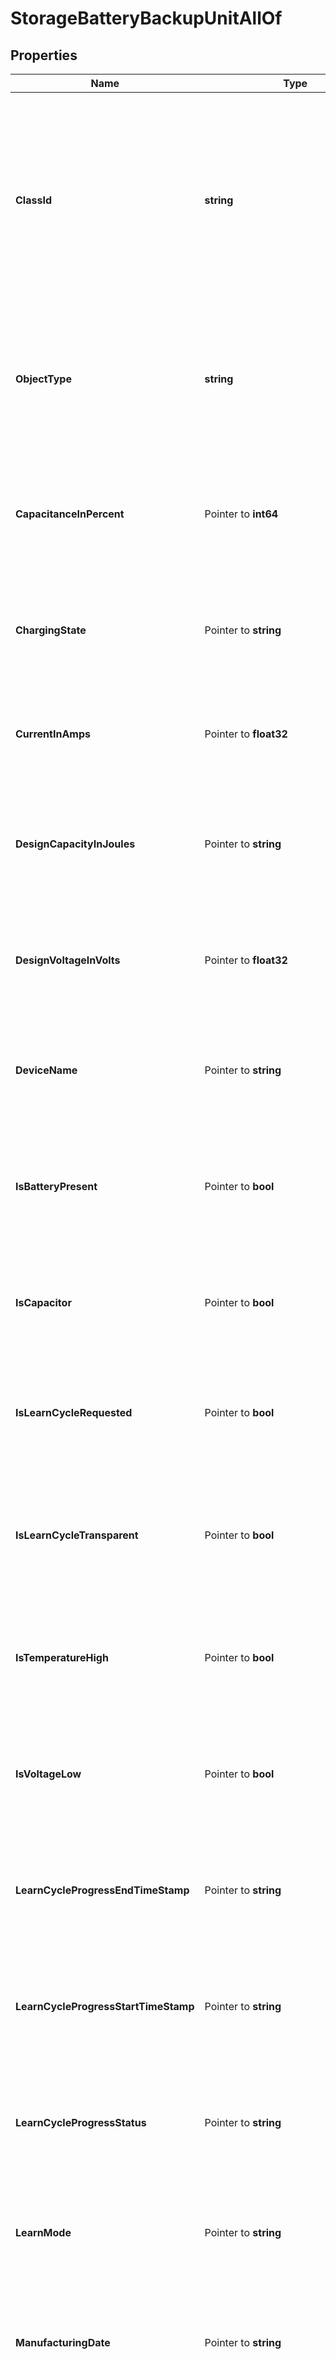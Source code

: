 # StorageBatteryBackupUnitAllOf

## Properties

Name | Type | Description | Notes
------------ | ------------- | ------------- | -------------
**ClassId** | **string** | The fully-qualified name of the instantiated, concrete type. This property is used as a discriminator to identify the type of the payload when marshaling and unmarshaling data. | [default to "storage.BatteryBackupUnit"]
**ObjectType** | **string** | The fully-qualified name of the instantiated, concrete type. The value should be the same as the &#39;ClassId&#39; property. | [default to "storage.BatteryBackupUnit"]
**CapacitanceInPercent** | Pointer to **int64** | This holds the capacitance (in percent) of the battery backup unit of the storage controller. | [optional] [readonly] 
**ChargingState** | Pointer to **string** | This holds the charging state of the battery backup unit of the storage controller. | [optional] [readonly] 
**CurrentInAmps** | Pointer to **float32** | This holds the current (in Amps) of the battery backup unit of the storage controller. | [optional] [readonly] 
**DesignCapacityInJoules** | Pointer to **string** | This holds the design Capacity (in joules) of the battery backup unit of the storage controller. | [optional] [readonly] 
**DesignVoltageInVolts** | Pointer to **float32** | This holds the design volatage (in Volts) of the battery backup unit of the storage controller. | [optional] [readonly] 
**DeviceName** | Pointer to **string** | This refers to the device name of the battery backup unit of the storage controller. | [optional] [readonly] 
**IsBatteryPresent** | Pointer to **bool** | This indicates whether the battery is present for the battery backup unit of the storage controller. | [optional] [readonly] 
**IsCapacitor** | Pointer to **bool** | This indicates the capacitor for the battery backup unit of the storage controller. | [optional] [readonly] 
**IsLearnCycleRequested** | Pointer to **bool** | This indicates learn cycle request of the battery backup unit of the storage controller. | [optional] [readonly] 
**IsLearnCycleTransparent** | Pointer to **bool** | This indicates the learn cycle transparent for the battery backup unit of the storage controller. | [optional] [readonly] 
**IsTemperatureHigh** | Pointer to **bool** | This indicates the temperature is high for the battery backup unit of the storage controller. | [optional] [readonly] 
**IsVoltageLow** | Pointer to **bool** | This indicates the voltage is Low for the battery backup unit of the storage controller. | [optional] [readonly] 
**LearnCycleProgressEndTimeStamp** | Pointer to **string** | This refers to learn cycle progress end time of the battery backup unit of the storage controller. | [optional] [readonly] 
**LearnCycleProgressStartTimeStamp** | Pointer to **string** | This refers to learn cycle progress start time of the battery backup unit of the storage controller. | [optional] [readonly] 
**LearnCycleProgressStatus** | Pointer to **string** | This refers to learn cycle progress status of the battery backup unit of the storage controller. | [optional] [readonly] 
**LearnMode** | Pointer to **string** | This refers to the learn mode of the battery backup unit of the storage controller. | [optional] [readonly] 
**ManufacturingDate** | Pointer to **string** | This refers to the manufacture date of the battery backup unit of the storage controller. | [optional] [readonly] 
**ModuleVersion** | Pointer to **string** | This refers to the current module version of the battery backup unit of the storage controller. | [optional] [readonly] 
**NextLearnCycleTimeStamp** | Pointer to **string** | This refers to next learn cycle timestamp of the battery backup unit of the storage controller. | [optional] [readonly] 
**PackEnergyInJoules** | Pointer to **string** | This holds the pack energy (in joules) of the battery backup unit of the storage controller. | [optional] [readonly] 
**RemainingPoolSpaceInPercent** | Pointer to **int64** | This holds the remaining pool space (in percent) of the battery backup unit of the storage controller. | [optional] [readonly] 
**Status** | Pointer to **string** | This holds the current status of the battery backup unit of the storage controller. | [optional] [readonly] 
**TemperatureInCel** | Pointer to **int64** | This holds the temperature (in Celsius) of the battery backup unit of the storage controller. | [optional] [readonly] 
**Type** | Pointer to **string** | This refers to the type of the battery backup unit of the storage controller. | [optional] [readonly] 
**VoltageInVolts** | Pointer to **string** | This holds the volatage (in Volts) of the battery backup unit of the storage controller. | [optional] [readonly] 
**InventoryDeviceInfo** | Pointer to [**InventoryDeviceInfoRelationship**](InventoryDeviceInfoRelationship.md) |  | [optional] 
**RegisteredDevice** | Pointer to [**AssetDeviceRegistrationRelationship**](AssetDeviceRegistrationRelationship.md) |  | [optional] 
**StorageController** | Pointer to [**StorageControllerRelationship**](StorageControllerRelationship.md) |  | [optional] 

## Methods

### NewStorageBatteryBackupUnitAllOf

`func NewStorageBatteryBackupUnitAllOf(classId string, objectType string, ) *StorageBatteryBackupUnitAllOf`

NewStorageBatteryBackupUnitAllOf instantiates a new StorageBatteryBackupUnitAllOf object
This constructor will assign default values to properties that have it defined,
and makes sure properties required by API are set, but the set of arguments
will change when the set of required properties is changed

### NewStorageBatteryBackupUnitAllOfWithDefaults

`func NewStorageBatteryBackupUnitAllOfWithDefaults() *StorageBatteryBackupUnitAllOf`

NewStorageBatteryBackupUnitAllOfWithDefaults instantiates a new StorageBatteryBackupUnitAllOf object
This constructor will only assign default values to properties that have it defined,
but it doesn't guarantee that properties required by API are set

### GetClassId

`func (o *StorageBatteryBackupUnitAllOf) GetClassId() string`

GetClassId returns the ClassId field if non-nil, zero value otherwise.

### GetClassIdOk

`func (o *StorageBatteryBackupUnitAllOf) GetClassIdOk() (*string, bool)`

GetClassIdOk returns a tuple with the ClassId field if it's non-nil, zero value otherwise
and a boolean to check if the value has been set.

### SetClassId

`func (o *StorageBatteryBackupUnitAllOf) SetClassId(v string)`

SetClassId sets ClassId field to given value.


### GetObjectType

`func (o *StorageBatteryBackupUnitAllOf) GetObjectType() string`

GetObjectType returns the ObjectType field if non-nil, zero value otherwise.

### GetObjectTypeOk

`func (o *StorageBatteryBackupUnitAllOf) GetObjectTypeOk() (*string, bool)`

GetObjectTypeOk returns a tuple with the ObjectType field if it's non-nil, zero value otherwise
and a boolean to check if the value has been set.

### SetObjectType

`func (o *StorageBatteryBackupUnitAllOf) SetObjectType(v string)`

SetObjectType sets ObjectType field to given value.


### GetCapacitanceInPercent

`func (o *StorageBatteryBackupUnitAllOf) GetCapacitanceInPercent() int64`

GetCapacitanceInPercent returns the CapacitanceInPercent field if non-nil, zero value otherwise.

### GetCapacitanceInPercentOk

`func (o *StorageBatteryBackupUnitAllOf) GetCapacitanceInPercentOk() (*int64, bool)`

GetCapacitanceInPercentOk returns a tuple with the CapacitanceInPercent field if it's non-nil, zero value otherwise
and a boolean to check if the value has been set.

### SetCapacitanceInPercent

`func (o *StorageBatteryBackupUnitAllOf) SetCapacitanceInPercent(v int64)`

SetCapacitanceInPercent sets CapacitanceInPercent field to given value.

### HasCapacitanceInPercent

`func (o *StorageBatteryBackupUnitAllOf) HasCapacitanceInPercent() bool`

HasCapacitanceInPercent returns a boolean if a field has been set.

### GetChargingState

`func (o *StorageBatteryBackupUnitAllOf) GetChargingState() string`

GetChargingState returns the ChargingState field if non-nil, zero value otherwise.

### GetChargingStateOk

`func (o *StorageBatteryBackupUnitAllOf) GetChargingStateOk() (*string, bool)`

GetChargingStateOk returns a tuple with the ChargingState field if it's non-nil, zero value otherwise
and a boolean to check if the value has been set.

### SetChargingState

`func (o *StorageBatteryBackupUnitAllOf) SetChargingState(v string)`

SetChargingState sets ChargingState field to given value.

### HasChargingState

`func (o *StorageBatteryBackupUnitAllOf) HasChargingState() bool`

HasChargingState returns a boolean if a field has been set.

### GetCurrentInAmps

`func (o *StorageBatteryBackupUnitAllOf) GetCurrentInAmps() float32`

GetCurrentInAmps returns the CurrentInAmps field if non-nil, zero value otherwise.

### GetCurrentInAmpsOk

`func (o *StorageBatteryBackupUnitAllOf) GetCurrentInAmpsOk() (*float32, bool)`

GetCurrentInAmpsOk returns a tuple with the CurrentInAmps field if it's non-nil, zero value otherwise
and a boolean to check if the value has been set.

### SetCurrentInAmps

`func (o *StorageBatteryBackupUnitAllOf) SetCurrentInAmps(v float32)`

SetCurrentInAmps sets CurrentInAmps field to given value.

### HasCurrentInAmps

`func (o *StorageBatteryBackupUnitAllOf) HasCurrentInAmps() bool`

HasCurrentInAmps returns a boolean if a field has been set.

### GetDesignCapacityInJoules

`func (o *StorageBatteryBackupUnitAllOf) GetDesignCapacityInJoules() string`

GetDesignCapacityInJoules returns the DesignCapacityInJoules field if non-nil, zero value otherwise.

### GetDesignCapacityInJoulesOk

`func (o *StorageBatteryBackupUnitAllOf) GetDesignCapacityInJoulesOk() (*string, bool)`

GetDesignCapacityInJoulesOk returns a tuple with the DesignCapacityInJoules field if it's non-nil, zero value otherwise
and a boolean to check if the value has been set.

### SetDesignCapacityInJoules

`func (o *StorageBatteryBackupUnitAllOf) SetDesignCapacityInJoules(v string)`

SetDesignCapacityInJoules sets DesignCapacityInJoules field to given value.

### HasDesignCapacityInJoules

`func (o *StorageBatteryBackupUnitAllOf) HasDesignCapacityInJoules() bool`

HasDesignCapacityInJoules returns a boolean if a field has been set.

### GetDesignVoltageInVolts

`func (o *StorageBatteryBackupUnitAllOf) GetDesignVoltageInVolts() float32`

GetDesignVoltageInVolts returns the DesignVoltageInVolts field if non-nil, zero value otherwise.

### GetDesignVoltageInVoltsOk

`func (o *StorageBatteryBackupUnitAllOf) GetDesignVoltageInVoltsOk() (*float32, bool)`

GetDesignVoltageInVoltsOk returns a tuple with the DesignVoltageInVolts field if it's non-nil, zero value otherwise
and a boolean to check if the value has been set.

### SetDesignVoltageInVolts

`func (o *StorageBatteryBackupUnitAllOf) SetDesignVoltageInVolts(v float32)`

SetDesignVoltageInVolts sets DesignVoltageInVolts field to given value.

### HasDesignVoltageInVolts

`func (o *StorageBatteryBackupUnitAllOf) HasDesignVoltageInVolts() bool`

HasDesignVoltageInVolts returns a boolean if a field has been set.

### GetDeviceName

`func (o *StorageBatteryBackupUnitAllOf) GetDeviceName() string`

GetDeviceName returns the DeviceName field if non-nil, zero value otherwise.

### GetDeviceNameOk

`func (o *StorageBatteryBackupUnitAllOf) GetDeviceNameOk() (*string, bool)`

GetDeviceNameOk returns a tuple with the DeviceName field if it's non-nil, zero value otherwise
and a boolean to check if the value has been set.

### SetDeviceName

`func (o *StorageBatteryBackupUnitAllOf) SetDeviceName(v string)`

SetDeviceName sets DeviceName field to given value.

### HasDeviceName

`func (o *StorageBatteryBackupUnitAllOf) HasDeviceName() bool`

HasDeviceName returns a boolean if a field has been set.

### GetIsBatteryPresent

`func (o *StorageBatteryBackupUnitAllOf) GetIsBatteryPresent() bool`

GetIsBatteryPresent returns the IsBatteryPresent field if non-nil, zero value otherwise.

### GetIsBatteryPresentOk

`func (o *StorageBatteryBackupUnitAllOf) GetIsBatteryPresentOk() (*bool, bool)`

GetIsBatteryPresentOk returns a tuple with the IsBatteryPresent field if it's non-nil, zero value otherwise
and a boolean to check if the value has been set.

### SetIsBatteryPresent

`func (o *StorageBatteryBackupUnitAllOf) SetIsBatteryPresent(v bool)`

SetIsBatteryPresent sets IsBatteryPresent field to given value.

### HasIsBatteryPresent

`func (o *StorageBatteryBackupUnitAllOf) HasIsBatteryPresent() bool`

HasIsBatteryPresent returns a boolean if a field has been set.

### GetIsCapacitor

`func (o *StorageBatteryBackupUnitAllOf) GetIsCapacitor() bool`

GetIsCapacitor returns the IsCapacitor field if non-nil, zero value otherwise.

### GetIsCapacitorOk

`func (o *StorageBatteryBackupUnitAllOf) GetIsCapacitorOk() (*bool, bool)`

GetIsCapacitorOk returns a tuple with the IsCapacitor field if it's non-nil, zero value otherwise
and a boolean to check if the value has been set.

### SetIsCapacitor

`func (o *StorageBatteryBackupUnitAllOf) SetIsCapacitor(v bool)`

SetIsCapacitor sets IsCapacitor field to given value.

### HasIsCapacitor

`func (o *StorageBatteryBackupUnitAllOf) HasIsCapacitor() bool`

HasIsCapacitor returns a boolean if a field has been set.

### GetIsLearnCycleRequested

`func (o *StorageBatteryBackupUnitAllOf) GetIsLearnCycleRequested() bool`

GetIsLearnCycleRequested returns the IsLearnCycleRequested field if non-nil, zero value otherwise.

### GetIsLearnCycleRequestedOk

`func (o *StorageBatteryBackupUnitAllOf) GetIsLearnCycleRequestedOk() (*bool, bool)`

GetIsLearnCycleRequestedOk returns a tuple with the IsLearnCycleRequested field if it's non-nil, zero value otherwise
and a boolean to check if the value has been set.

### SetIsLearnCycleRequested

`func (o *StorageBatteryBackupUnitAllOf) SetIsLearnCycleRequested(v bool)`

SetIsLearnCycleRequested sets IsLearnCycleRequested field to given value.

### HasIsLearnCycleRequested

`func (o *StorageBatteryBackupUnitAllOf) HasIsLearnCycleRequested() bool`

HasIsLearnCycleRequested returns a boolean if a field has been set.

### GetIsLearnCycleTransparent

`func (o *StorageBatteryBackupUnitAllOf) GetIsLearnCycleTransparent() bool`

GetIsLearnCycleTransparent returns the IsLearnCycleTransparent field if non-nil, zero value otherwise.

### GetIsLearnCycleTransparentOk

`func (o *StorageBatteryBackupUnitAllOf) GetIsLearnCycleTransparentOk() (*bool, bool)`

GetIsLearnCycleTransparentOk returns a tuple with the IsLearnCycleTransparent field if it's non-nil, zero value otherwise
and a boolean to check if the value has been set.

### SetIsLearnCycleTransparent

`func (o *StorageBatteryBackupUnitAllOf) SetIsLearnCycleTransparent(v bool)`

SetIsLearnCycleTransparent sets IsLearnCycleTransparent field to given value.

### HasIsLearnCycleTransparent

`func (o *StorageBatteryBackupUnitAllOf) HasIsLearnCycleTransparent() bool`

HasIsLearnCycleTransparent returns a boolean if a field has been set.

### GetIsTemperatureHigh

`func (o *StorageBatteryBackupUnitAllOf) GetIsTemperatureHigh() bool`

GetIsTemperatureHigh returns the IsTemperatureHigh field if non-nil, zero value otherwise.

### GetIsTemperatureHighOk

`func (o *StorageBatteryBackupUnitAllOf) GetIsTemperatureHighOk() (*bool, bool)`

GetIsTemperatureHighOk returns a tuple with the IsTemperatureHigh field if it's non-nil, zero value otherwise
and a boolean to check if the value has been set.

### SetIsTemperatureHigh

`func (o *StorageBatteryBackupUnitAllOf) SetIsTemperatureHigh(v bool)`

SetIsTemperatureHigh sets IsTemperatureHigh field to given value.

### HasIsTemperatureHigh

`func (o *StorageBatteryBackupUnitAllOf) HasIsTemperatureHigh() bool`

HasIsTemperatureHigh returns a boolean if a field has been set.

### GetIsVoltageLow

`func (o *StorageBatteryBackupUnitAllOf) GetIsVoltageLow() bool`

GetIsVoltageLow returns the IsVoltageLow field if non-nil, zero value otherwise.

### GetIsVoltageLowOk

`func (o *StorageBatteryBackupUnitAllOf) GetIsVoltageLowOk() (*bool, bool)`

GetIsVoltageLowOk returns a tuple with the IsVoltageLow field if it's non-nil, zero value otherwise
and a boolean to check if the value has been set.

### SetIsVoltageLow

`func (o *StorageBatteryBackupUnitAllOf) SetIsVoltageLow(v bool)`

SetIsVoltageLow sets IsVoltageLow field to given value.

### HasIsVoltageLow

`func (o *StorageBatteryBackupUnitAllOf) HasIsVoltageLow() bool`

HasIsVoltageLow returns a boolean if a field has been set.

### GetLearnCycleProgressEndTimeStamp

`func (o *StorageBatteryBackupUnitAllOf) GetLearnCycleProgressEndTimeStamp() string`

GetLearnCycleProgressEndTimeStamp returns the LearnCycleProgressEndTimeStamp field if non-nil, zero value otherwise.

### GetLearnCycleProgressEndTimeStampOk

`func (o *StorageBatteryBackupUnitAllOf) GetLearnCycleProgressEndTimeStampOk() (*string, bool)`

GetLearnCycleProgressEndTimeStampOk returns a tuple with the LearnCycleProgressEndTimeStamp field if it's non-nil, zero value otherwise
and a boolean to check if the value has been set.

### SetLearnCycleProgressEndTimeStamp

`func (o *StorageBatteryBackupUnitAllOf) SetLearnCycleProgressEndTimeStamp(v string)`

SetLearnCycleProgressEndTimeStamp sets LearnCycleProgressEndTimeStamp field to given value.

### HasLearnCycleProgressEndTimeStamp

`func (o *StorageBatteryBackupUnitAllOf) HasLearnCycleProgressEndTimeStamp() bool`

HasLearnCycleProgressEndTimeStamp returns a boolean if a field has been set.

### GetLearnCycleProgressStartTimeStamp

`func (o *StorageBatteryBackupUnitAllOf) GetLearnCycleProgressStartTimeStamp() string`

GetLearnCycleProgressStartTimeStamp returns the LearnCycleProgressStartTimeStamp field if non-nil, zero value otherwise.

### GetLearnCycleProgressStartTimeStampOk

`func (o *StorageBatteryBackupUnitAllOf) GetLearnCycleProgressStartTimeStampOk() (*string, bool)`

GetLearnCycleProgressStartTimeStampOk returns a tuple with the LearnCycleProgressStartTimeStamp field if it's non-nil, zero value otherwise
and a boolean to check if the value has been set.

### SetLearnCycleProgressStartTimeStamp

`func (o *StorageBatteryBackupUnitAllOf) SetLearnCycleProgressStartTimeStamp(v string)`

SetLearnCycleProgressStartTimeStamp sets LearnCycleProgressStartTimeStamp field to given value.

### HasLearnCycleProgressStartTimeStamp

`func (o *StorageBatteryBackupUnitAllOf) HasLearnCycleProgressStartTimeStamp() bool`

HasLearnCycleProgressStartTimeStamp returns a boolean if a field has been set.

### GetLearnCycleProgressStatus

`func (o *StorageBatteryBackupUnitAllOf) GetLearnCycleProgressStatus() string`

GetLearnCycleProgressStatus returns the LearnCycleProgressStatus field if non-nil, zero value otherwise.

### GetLearnCycleProgressStatusOk

`func (o *StorageBatteryBackupUnitAllOf) GetLearnCycleProgressStatusOk() (*string, bool)`

GetLearnCycleProgressStatusOk returns a tuple with the LearnCycleProgressStatus field if it's non-nil, zero value otherwise
and a boolean to check if the value has been set.

### SetLearnCycleProgressStatus

`func (o *StorageBatteryBackupUnitAllOf) SetLearnCycleProgressStatus(v string)`

SetLearnCycleProgressStatus sets LearnCycleProgressStatus field to given value.

### HasLearnCycleProgressStatus

`func (o *StorageBatteryBackupUnitAllOf) HasLearnCycleProgressStatus() bool`

HasLearnCycleProgressStatus returns a boolean if a field has been set.

### GetLearnMode

`func (o *StorageBatteryBackupUnitAllOf) GetLearnMode() string`

GetLearnMode returns the LearnMode field if non-nil, zero value otherwise.

### GetLearnModeOk

`func (o *StorageBatteryBackupUnitAllOf) GetLearnModeOk() (*string, bool)`

GetLearnModeOk returns a tuple with the LearnMode field if it's non-nil, zero value otherwise
and a boolean to check if the value has been set.

### SetLearnMode

`func (o *StorageBatteryBackupUnitAllOf) SetLearnMode(v string)`

SetLearnMode sets LearnMode field to given value.

### HasLearnMode

`func (o *StorageBatteryBackupUnitAllOf) HasLearnMode() bool`

HasLearnMode returns a boolean if a field has been set.

### GetManufacturingDate

`func (o *StorageBatteryBackupUnitAllOf) GetManufacturingDate() string`

GetManufacturingDate returns the ManufacturingDate field if non-nil, zero value otherwise.

### GetManufacturingDateOk

`func (o *StorageBatteryBackupUnitAllOf) GetManufacturingDateOk() (*string, bool)`

GetManufacturingDateOk returns a tuple with the ManufacturingDate field if it's non-nil, zero value otherwise
and a boolean to check if the value has been set.

### SetManufacturingDate

`func (o *StorageBatteryBackupUnitAllOf) SetManufacturingDate(v string)`

SetManufacturingDate sets ManufacturingDate field to given value.

### HasManufacturingDate

`func (o *StorageBatteryBackupUnitAllOf) HasManufacturingDate() bool`

HasManufacturingDate returns a boolean if a field has been set.

### GetModuleVersion

`func (o *StorageBatteryBackupUnitAllOf) GetModuleVersion() string`

GetModuleVersion returns the ModuleVersion field if non-nil, zero value otherwise.

### GetModuleVersionOk

`func (o *StorageBatteryBackupUnitAllOf) GetModuleVersionOk() (*string, bool)`

GetModuleVersionOk returns a tuple with the ModuleVersion field if it's non-nil, zero value otherwise
and a boolean to check if the value has been set.

### SetModuleVersion

`func (o *StorageBatteryBackupUnitAllOf) SetModuleVersion(v string)`

SetModuleVersion sets ModuleVersion field to given value.

### HasModuleVersion

`func (o *StorageBatteryBackupUnitAllOf) HasModuleVersion() bool`

HasModuleVersion returns a boolean if a field has been set.

### GetNextLearnCycleTimeStamp

`func (o *StorageBatteryBackupUnitAllOf) GetNextLearnCycleTimeStamp() string`

GetNextLearnCycleTimeStamp returns the NextLearnCycleTimeStamp field if non-nil, zero value otherwise.

### GetNextLearnCycleTimeStampOk

`func (o *StorageBatteryBackupUnitAllOf) GetNextLearnCycleTimeStampOk() (*string, bool)`

GetNextLearnCycleTimeStampOk returns a tuple with the NextLearnCycleTimeStamp field if it's non-nil, zero value otherwise
and a boolean to check if the value has been set.

### SetNextLearnCycleTimeStamp

`func (o *StorageBatteryBackupUnitAllOf) SetNextLearnCycleTimeStamp(v string)`

SetNextLearnCycleTimeStamp sets NextLearnCycleTimeStamp field to given value.

### HasNextLearnCycleTimeStamp

`func (o *StorageBatteryBackupUnitAllOf) HasNextLearnCycleTimeStamp() bool`

HasNextLearnCycleTimeStamp returns a boolean if a field has been set.

### GetPackEnergyInJoules

`func (o *StorageBatteryBackupUnitAllOf) GetPackEnergyInJoules() string`

GetPackEnergyInJoules returns the PackEnergyInJoules field if non-nil, zero value otherwise.

### GetPackEnergyInJoulesOk

`func (o *StorageBatteryBackupUnitAllOf) GetPackEnergyInJoulesOk() (*string, bool)`

GetPackEnergyInJoulesOk returns a tuple with the PackEnergyInJoules field if it's non-nil, zero value otherwise
and a boolean to check if the value has been set.

### SetPackEnergyInJoules

`func (o *StorageBatteryBackupUnitAllOf) SetPackEnergyInJoules(v string)`

SetPackEnergyInJoules sets PackEnergyInJoules field to given value.

### HasPackEnergyInJoules

`func (o *StorageBatteryBackupUnitAllOf) HasPackEnergyInJoules() bool`

HasPackEnergyInJoules returns a boolean if a field has been set.

### GetRemainingPoolSpaceInPercent

`func (o *StorageBatteryBackupUnitAllOf) GetRemainingPoolSpaceInPercent() int64`

GetRemainingPoolSpaceInPercent returns the RemainingPoolSpaceInPercent field if non-nil, zero value otherwise.

### GetRemainingPoolSpaceInPercentOk

`func (o *StorageBatteryBackupUnitAllOf) GetRemainingPoolSpaceInPercentOk() (*int64, bool)`

GetRemainingPoolSpaceInPercentOk returns a tuple with the RemainingPoolSpaceInPercent field if it's non-nil, zero value otherwise
and a boolean to check if the value has been set.

### SetRemainingPoolSpaceInPercent

`func (o *StorageBatteryBackupUnitAllOf) SetRemainingPoolSpaceInPercent(v int64)`

SetRemainingPoolSpaceInPercent sets RemainingPoolSpaceInPercent field to given value.

### HasRemainingPoolSpaceInPercent

`func (o *StorageBatteryBackupUnitAllOf) HasRemainingPoolSpaceInPercent() bool`

HasRemainingPoolSpaceInPercent returns a boolean if a field has been set.

### GetStatus

`func (o *StorageBatteryBackupUnitAllOf) GetStatus() string`

GetStatus returns the Status field if non-nil, zero value otherwise.

### GetStatusOk

`func (o *StorageBatteryBackupUnitAllOf) GetStatusOk() (*string, bool)`

GetStatusOk returns a tuple with the Status field if it's non-nil, zero value otherwise
and a boolean to check if the value has been set.

### SetStatus

`func (o *StorageBatteryBackupUnitAllOf) SetStatus(v string)`

SetStatus sets Status field to given value.

### HasStatus

`func (o *StorageBatteryBackupUnitAllOf) HasStatus() bool`

HasStatus returns a boolean if a field has been set.

### GetTemperatureInCel

`func (o *StorageBatteryBackupUnitAllOf) GetTemperatureInCel() int64`

GetTemperatureInCel returns the TemperatureInCel field if non-nil, zero value otherwise.

### GetTemperatureInCelOk

`func (o *StorageBatteryBackupUnitAllOf) GetTemperatureInCelOk() (*int64, bool)`

GetTemperatureInCelOk returns a tuple with the TemperatureInCel field if it's non-nil, zero value otherwise
and a boolean to check if the value has been set.

### SetTemperatureInCel

`func (o *StorageBatteryBackupUnitAllOf) SetTemperatureInCel(v int64)`

SetTemperatureInCel sets TemperatureInCel field to given value.

### HasTemperatureInCel

`func (o *StorageBatteryBackupUnitAllOf) HasTemperatureInCel() bool`

HasTemperatureInCel returns a boolean if a field has been set.

### GetType

`func (o *StorageBatteryBackupUnitAllOf) GetType() string`

GetType returns the Type field if non-nil, zero value otherwise.

### GetTypeOk

`func (o *StorageBatteryBackupUnitAllOf) GetTypeOk() (*string, bool)`

GetTypeOk returns a tuple with the Type field if it's non-nil, zero value otherwise
and a boolean to check if the value has been set.

### SetType

`func (o *StorageBatteryBackupUnitAllOf) SetType(v string)`

SetType sets Type field to given value.

### HasType

`func (o *StorageBatteryBackupUnitAllOf) HasType() bool`

HasType returns a boolean if a field has been set.

### GetVoltageInVolts

`func (o *StorageBatteryBackupUnitAllOf) GetVoltageInVolts() string`

GetVoltageInVolts returns the VoltageInVolts field if non-nil, zero value otherwise.

### GetVoltageInVoltsOk

`func (o *StorageBatteryBackupUnitAllOf) GetVoltageInVoltsOk() (*string, bool)`

GetVoltageInVoltsOk returns a tuple with the VoltageInVolts field if it's non-nil, zero value otherwise
and a boolean to check if the value has been set.

### SetVoltageInVolts

`func (o *StorageBatteryBackupUnitAllOf) SetVoltageInVolts(v string)`

SetVoltageInVolts sets VoltageInVolts field to given value.

### HasVoltageInVolts

`func (o *StorageBatteryBackupUnitAllOf) HasVoltageInVolts() bool`

HasVoltageInVolts returns a boolean if a field has been set.

### GetInventoryDeviceInfo

`func (o *StorageBatteryBackupUnitAllOf) GetInventoryDeviceInfo() InventoryDeviceInfoRelationship`

GetInventoryDeviceInfo returns the InventoryDeviceInfo field if non-nil, zero value otherwise.

### GetInventoryDeviceInfoOk

`func (o *StorageBatteryBackupUnitAllOf) GetInventoryDeviceInfoOk() (*InventoryDeviceInfoRelationship, bool)`

GetInventoryDeviceInfoOk returns a tuple with the InventoryDeviceInfo field if it's non-nil, zero value otherwise
and a boolean to check if the value has been set.

### SetInventoryDeviceInfo

`func (o *StorageBatteryBackupUnitAllOf) SetInventoryDeviceInfo(v InventoryDeviceInfoRelationship)`

SetInventoryDeviceInfo sets InventoryDeviceInfo field to given value.

### HasInventoryDeviceInfo

`func (o *StorageBatteryBackupUnitAllOf) HasInventoryDeviceInfo() bool`

HasInventoryDeviceInfo returns a boolean if a field has been set.

### GetRegisteredDevice

`func (o *StorageBatteryBackupUnitAllOf) GetRegisteredDevice() AssetDeviceRegistrationRelationship`

GetRegisteredDevice returns the RegisteredDevice field if non-nil, zero value otherwise.

### GetRegisteredDeviceOk

`func (o *StorageBatteryBackupUnitAllOf) GetRegisteredDeviceOk() (*AssetDeviceRegistrationRelationship, bool)`

GetRegisteredDeviceOk returns a tuple with the RegisteredDevice field if it's non-nil, zero value otherwise
and a boolean to check if the value has been set.

### SetRegisteredDevice

`func (o *StorageBatteryBackupUnitAllOf) SetRegisteredDevice(v AssetDeviceRegistrationRelationship)`

SetRegisteredDevice sets RegisteredDevice field to given value.

### HasRegisteredDevice

`func (o *StorageBatteryBackupUnitAllOf) HasRegisteredDevice() bool`

HasRegisteredDevice returns a boolean if a field has been set.

### GetStorageController

`func (o *StorageBatteryBackupUnitAllOf) GetStorageController() StorageControllerRelationship`

GetStorageController returns the StorageController field if non-nil, zero value otherwise.

### GetStorageControllerOk

`func (o *StorageBatteryBackupUnitAllOf) GetStorageControllerOk() (*StorageControllerRelationship, bool)`

GetStorageControllerOk returns a tuple with the StorageController field if it's non-nil, zero value otherwise
and a boolean to check if the value has been set.

### SetStorageController

`func (o *StorageBatteryBackupUnitAllOf) SetStorageController(v StorageControllerRelationship)`

SetStorageController sets StorageController field to given value.

### HasStorageController

`func (o *StorageBatteryBackupUnitAllOf) HasStorageController() bool`

HasStorageController returns a boolean if a field has been set.


[[Back to Model list]](../README.md#documentation-for-models) [[Back to API list]](../README.md#documentation-for-api-endpoints) [[Back to README]](../README.md)



